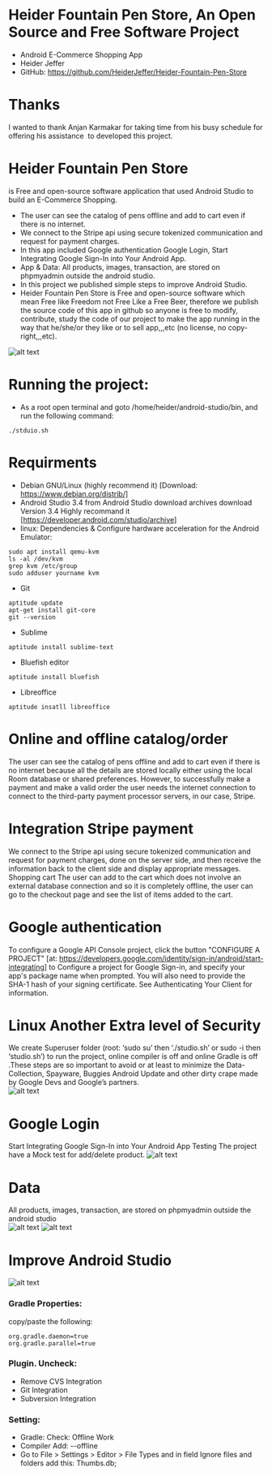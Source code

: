 # Heider Fountain Pen Store, An Open Source and Free Software Project 
- Android E-Commerce Shopping App  
- Heider Jeffer 
- GitHub: https://github.com/HeiderJeffer/Heider-Fountain-Pen-Store
# Thanks
I wanted to thank Anjan Karmakar for taking time from his busy schedule  for offering his assistance  to developed this project.
# Heider Fountain Pen Store
is  Free and open-source software application that used Android Studio to build an  E-Commerce Shopping.
- The user can see the catalog of pens offline and add to cart even if there is no internet.
- We connect to the Stripe api using secure tokenized communication and request for payment charges.
- In this app included Google authentication Google Login, Start Integrating Google Sign-In into Your Android App.
- App & Data: All products, images, transaction, are stored on phpmyadmin outside the android studio.
- In this project we published simple steps to improve Android Studio.
- Heider Fountain Pen Store is Free and open-source software which mean Free like Freedom not Free Like a Free Beer, therefore we publish the source code of this app in github so anyone is free to modify, contribute, study the code of our project to make the app running in the way that he/she/or they like or to sell app,,,etc  (no license, no copy-right,,,etc).

![alt text](https://github.com/HeiderJeffer/Heider-Fountain-Pen-Store/blob/master/images%20%26%20staff/1.png)

# Running the project:
- As a root open terminal and goto /home/heider/android-studio/bin, and run the following command:
```
./stduio.sh
```
# Requirments
- Debian GNU/Linux (highly  recommend it) [Download: https://www.debian.org/distrib/]
- Android Studio 3.4 from Android Studio download archives download Version  3.4 Highly recommand it [https://developer.android.com/studio/archive] 
- linux: Dependencies & Configure hardware acceleration for the Android Emulator:
```
sudo apt install qemu-kvm
ls -al /dev/kvm
grep kvm /etc/group
sudo adduser yourname kvm
```
- Git
```
aptitude update
apt-get install git-core
git --version
```
- Sublime 
```
aptitude install sublime-text
```
- Bluefish editor
```
aptitude install bluefish
```
- Libreoffice
```
aptitude insatll libreoffice
```
# Online and offline catalog/order 
The user can see the catalog of pens offline and add to cart even if there is no internet because all the details are stored locally either using the local Room database or shared preferences. However, to successfully make a payment and make a valid order the user needs the internet connection to connect to the third-party payment processor servers, in our case, Stripe.

# Integration Stripe payment
We connect to the Stripe api using secure tokenized communication and request for payment charges, done on the server side, and then receive the information back to the client side and display appropriate messages.
Shopping cart The user can add to the cart which does not involve an external database connection and so it is completely offline, the user can go to the checkout page and see the list of items added to the cart.

# Google authentication
To configure a Google API Console project, click the button "CONFIGURE A PROJECT" [at: https://developers.google.com/identity/sign-in/android/start-integrating] to Configure a project for Google Sign-in, and specify your app's package name when prompted. You will also need to provide the SHA-1 hash of your signing certificate. See Authenticating Your Client for information. 

# Linux Another Extra level of Security
We create  Superuser folder (root: ‘sudo su’ then ‘./studio.sh’ or sudo -i then ‘studio.sh’) to run the project, online compiler is off and online Gradle is off .These steps are so important to avoid or at least to minimize the Data-Collection, Spayware, Buggies Android Update and other dirty crape made by Google Devs and Google’s partners.    
![alt text](https://github.com/HeiderJeffer/Heider-Fountain-Pen-Store/blob/master/images%20%26%20staff/6.png)


# Google Login
Start Integrating Google Sign-In into Your Android App 
Testing  The project have a Mock test for add/delete product.
![alt text](https://github.com/HeiderJeffer/Heider-Fountain-Pen-Store/blob/master/images%20%26%20staff/7.png)
# Data
All products, images, transaction, are stored on phpmyadmin outside the android studio  
![alt text](https://github.com/HeiderJeffer/Heider-Fountain-Pen-Store/blob/master/images%20%26%20staff/4.png)
![alt text](https://github.com/HeiderJeffer/Heider-Fountain-Pen-Store/blob/master/images%20%26%20staff/5.png)
# Improve Android Studio
![alt text](https://github.com/HeiderJeffer/Heider-Fountain-Pen-Store/blob/master/images%20%26%20staff/8.png)
### Gradle Properties:
copy/paste the following:
```
org.gradle.daemon=true
org.gradle.parallel=true
```

### Plugin. Uncheck:
- Remove CVS Integration
- Git Integration
- Subversion Integration

### Setting:
- Gradle: Check: Offline Work
- Compiler Add: --offline
- Go to File > Settings > Editor > File Types and in field Ignore files and folders add this: Thumbs.db;
